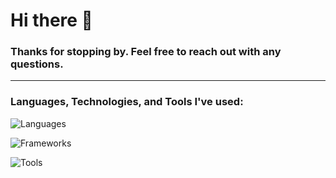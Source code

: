 # Hi there 👋

### Thanks for stopping by. Feel free to reach out with any questions.

---

### Languages, Technologies, and Tools I've used:
![Languages](https://go-skill-icons.vercel.app/api/icons?i=python,java,kotlin,swift,javascript&perline=5)

![Frameworks](https://go-skill-icons.vercel.app/api/icons?i=pytest,playwright,espresso,xcuitest,jetpackcompose,firebase,flask,sqlite&perline=6)  

![Tools](https://go-skill-icons.vercel.app/api/icons?i=bash,linux,git,docker,gradle&perline=5)
